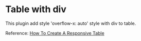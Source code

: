 # Table with div

This plugin add style 'overflow-x: auto' style with div to table.

Reference: [How To Create A Responsive Table](https://www.w3schools.com/howto/howto_css_table_responsive.asp)
